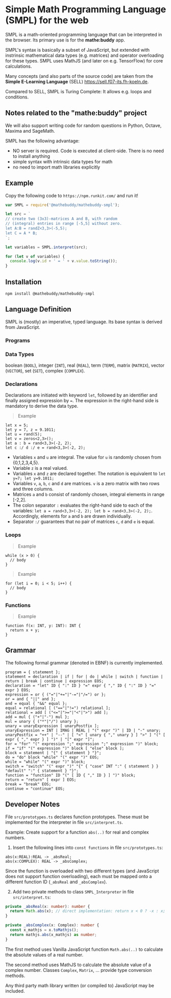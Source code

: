 # Simple Math Programming Language (SMPL) for the web

SMPL is a math-oriented programming language that can be interpreted in the browser. Its primary use is for the **mathe:buddy** app.

SMPL's syntax is basically a subset of JavaScript, but extended with instrinsic mathematical data types (e.g. matrices) and operator overloading for these types. SMPL uses MathJS (and later on e.g. TensorFlow) for core calculations.

Many concepts (and also parts of the source code) are taken from the **Simple E-Learning Language** (SELL) https://sell.f07-its.fh-koeln.de.

Compared to SELL, SMPL is Turing Complete: It allows e.g. loops and conditions.

## Notes related to the "mathe:buddy" project

We will also support writing code for random questions in Python, Octave, Maxima and SageMath.

SMPL has the following advantage:

- NO server is required. Code is executed at client-side. There is no need to install anything
- simple syntax with intrinsic data types for math
- no need to import math libraries explicitly

## Example

Copy the following code to `https://npm.runkit.com/` and run it!

```javascript
var SMPL = require('@mathebuddy/mathebuddy-smpl');

let src = `
// create two (3x3)-matrices A and B, with random
// (integral) entries in range [-5,5] without zero.
let A:B = randZ<3,3>(-5,5);
let C = A * B;
`;

let variables = SMPL.interpret(src);

for (let v of variables) {
  console.log(v.id + ' = ' + v.value.toString());
}
```

## Installation

```
npm install @mathebuddy/mathebuddy-smpl
```

## Language Definition

SMPL is (mostly) an imperative, typed language. Its base syntax is derived from JavaScript.

### Programs

### Data Types

boolean (`BOOL`), integer (`INT`), real (`REAL`), term (`TERM`), matrix (`MATRIX`), vector (`VECTOR`), set (`SET`), complex (`COMPLEX`).

### Declarations

Declarations are initiated with keyword `let`, followed by an identifier and finally assigned expression by `=`.
The expression in the right-hand side is mandatory to derive the data type.

> Example

```
let x = 5;
let y = 7, z = 9.1011;
let u = rand(5);
let v = zeros<2,3>();
let a : b = rand<3,3>(-2, 2);
let c :/ d :/ e = rand<3,3>(-2, 2);
```

- Variables `x` and `u` are integral. The value for `u` is randomly chosen from {0,1,2,3,4,5}.
- Variable `z` is a real valued.
- Variables `x` and `z` are declared together. The notation is equivalent to `let y=7; let y=9.1011;`
- Variables `v`, `a`, `b`, `c` and `d` are matrices. `v` is a zero matrix with two rows and three columns.
- Matrices `a` and `b` consist of randomly chosen, integral elements in range [-2,2].
- The colon separator `:` evaluates the right-hand side to each of the variables: `let a = rand<3,3>(-2, 2); let b = rand<3,3>(-2, 2);`. Accordingly, elements for `a` and `b` are drawn individually.
- Separator `:/` guarantees that no pair of matrices `c`, `d` and `e` is equal.

### Loops

> Example

```
while (x > 0) {
  // body
}
```

> Example

```
for (let i = 0; i < 5; i++) {
  // body
}
```

### Functions

> Example

```
function f(x: INT, y: INT): INT {
  return x + y;
}
```

## Grammar

The following formal grammar (denoted in EBNF) is currently implemented.

```ebnf
program = { statement };
statement = declaration | if | for | do | while | switch | function | return | break | continue | expression EOS;
declaration = "let" ID { ":" ID } "=" expr { "," ID { ":" ID } "=" expr } EOS;
expression = or { ("="|"+="|"-="|"/=") or };
or = and { "||" and };
and = equal { "&&" equal };
equal = relational [ ("=="|"!=") relational ];
relational = add [ ("<="|">="|"<"|">") add ];
add = mul { ("+"|"-") mul };
mul = unary { ("*"|"/") unary };
unary = unaryExpression [ unaryPostfix ];
unaryExpression = INT | IMAG | REAL | "(" expr ")" | ID | "-" unary;
unaryPostfix = "++" | "--" | [ "<" [ unary { "," unary } ] ">" ] "(" [ expr { "," expr } ] ")" | "[" expr "]";
for = "for" "(" expression ";" expression ";" expression ")" block;
if = "if" "(" expression ")" block [ "else" block ];
block = statement | "{" { statement } "}";
do = "do" block "while" "(" expr ")" EOS;
while = "while" "(" expr ")" block;
switch = "switch" "(" expr ")" "{" { "case" INT ":" { statement } } "default" ":" { statement } "}";
function = "function" ID "(" [ ID { "," ID } ] ")" block;
return = "return" [ expr ] EOS;
break = "break" EOS;
continue = "continue" EOS;
```

## Developer Notes

File `src/prototypes.ts` declares function prototypes. These must be implemented for the interpreter in file `src/interpret.ts`.

Example: Create support for a function `abs(..)` for real and complex numbers.

1. Insert the following lines into `const functions` in file `src/prototypes.ts`:

```
abs(x:REAL):REAL -> _absReal;
abs(x:COMPLEX): REAL -> _absComplex;
```

Since the function is overloaded with two different types (and JavaScript does not support function overloading), each must be mapped onto a different function ID (`_absReal` and `_absComplex`).

2. Add two private methods to class `SMPL_Interpreter` in file `src/interpret.ts`:

```typescript
private _absReal(x: number): number {
  return Math.abs(x); // direct implementation: return x < 0 ? -x : x;
}

private _absComplex(x: Complex): number {
  const x_mathjs = x.toMathjs();
  return mathjs.abs(x_mathjs) as number;
}
```

The first method uses Vanilla JavaScript function `Math.abs(..)` to calculate the absolute values of a real number.

The second method uses MathJS to calculate the absolute value of a complex number. Classes `Complex`, `Matrix`, ... provide type conversion methods.

Any third party math library written (or compiled to) JavaScript may be included.
